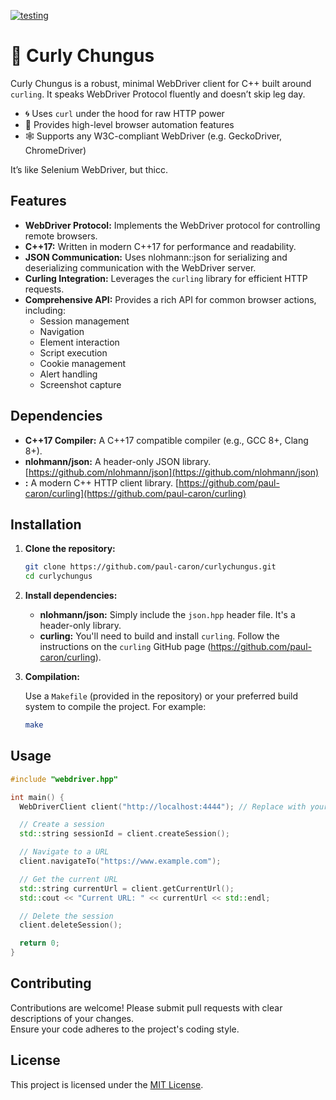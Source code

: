 [![testing](https://github.com/paul-caron/curlychungus/actions/workflows/testing.yml/badge.svg)](https://github.com/paul-caron/curlychungus/actions/workflows/testing.yml)

# 🐰 Curly Chungus

Curly Chungus is a robust, minimal WebDriver client for C++ built around `curling`. It speaks WebDriver Protocol fluently and doesn’t skip leg day.

- 🌀 Uses `curl` under the hood for raw HTTP power
- 🧠 Provides high-level browser automation features
- 🕸️ Supports any W3C-compliant WebDriver (e.g. GeckoDriver, ChromeDriver)

It’s like Selenium WebDriver, but thicc.

## Features

* **WebDriver Protocol:**  Implements the WebDriver protocol for controlling remote browsers.
* **C++17:**  Written in modern C++17 for performance and readability.
* **JSON Communication:**  Uses nlohmann::json for serializing and deserializing communication with the 
WebDriver server.
* **Curling Integration:** Leverages the `curling` library for efficient HTTP requests.
* **Comprehensive API:**  Provides a rich API for common browser actions, including:
    * Session management
    * Navigation
    * Element interaction
    * Script execution
    * Cookie management
    * Alert handling
    * Screenshot capture

## Dependencies

* **C++17 Compiler:**  A C++17 compatible compiler (e.g., GCC 8+, Clang 8+).
* **nlohmann/json:** A header-only JSON library.  
[https://github.com/nlohmann/json](https://github.com/nlohmann/json)
* **:** A modern C++ HTTP client library. 
[https://github.com/paul-caron/curling](https://github.com/paul-caron/curling)

## Installation

1.  **Clone the repository:**

    ```bash
    git clone https://github.com/paul-caron/curlychungus.git
    cd curlychungus
    ```

2.  **Install dependencies:**

    *   **nlohmann/json:**  Simply include the `json.hpp` header file. It's a header-only library.
    *   **curling:** You'll need to build and install `curling`.  Follow the instructions on the 
`curling` GitHub page (https://github.com/paul-caron/curling).


3.  **Compilation:**

    Use a `Makefile` (provided in the repository) or your preferred build system to compile the 
project.  For example:

    ```bash
    make
    ```

## Usage

```c++
#include "webdriver.hpp"

int main() {
  WebDriverClient client("http://localhost:4444"); // Replace with your WebDriver server URL

  // Create a session
  std::string sessionId = client.createSession();

  // Navigate to a URL
  client.navigateTo("https://www.example.com");

  // Get the current URL
  std::string currentUrl = client.getCurrentUrl();
  std::cout << "Current URL: " << currentUrl << std::endl;

  // Delete the session
  client.deleteSession();

  return 0;
}
```

## Contributing

Contributions are welcome!  Please submit pull requests with clear descriptions of your changes.  
Ensure your code adheres to the project's coding style.

## License

This project is licensed under the [MIT License](LICENSE).
